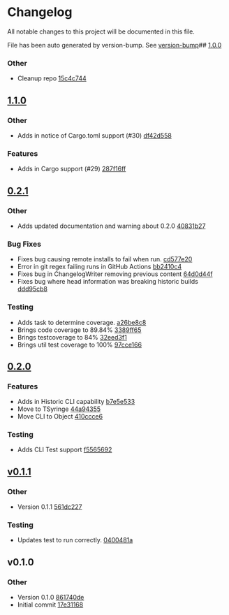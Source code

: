 # Changelog

All notable changes to this project will be documented in this file.

File has been auto generated by version-bump. See
[version-bump](https://deno.land/x/version_bump)## [1.0.0](https://github.com/jhechtf/version-bump/compare/0.2.1..1.0.0)


### Other

- Cleanup repo
  [15c4c744](https://github.com/jhechtf/version-bump/commit/15c4c744ea7a395b2163971eb7d1bc23d9a7a910)
## [1.1.0](https://github.com/jhechtf/version-bump/compare/1.0.0..1.1.0)


### Other

- Adds in notice of Cargo.toml support (#30)
  [df42d558](https://github.com/jhechtf/version-bump/commit/df42d558005f0fad8a91c5c9bee16a3d95b48cb7)


### Features

- Adds in Cargo support (#29)
  [287f16ff](https://github.com/jhechtf/version-bump/commit/287f16ffeb9aa92f03879689ac156b75bfe8544c)

## [0.2.1](https://github.com/jhechtf/version-bump/compare/0.2.0..0.2.1)

### Other

- Adds updated documentation and warning about 0.2.0
  [40831b27](https://github.com/jhechtf/version-bump/commit/40831b27c4e258fb7616a1f42d398f3d139856bf)

### Bug Fixes

- Fixes bug causing remote installs to fail when run.
  [cd577e20](https://github.com/jhechtf/version-bump/commit/cd577e20bcc1fd58532e1c6cf3e7ccce3496d507)
- Error in git regex failing runs in GitHub Actions
  [bb2410c4](https://github.com/jhechtf/version-bump/commit/bb2410c4703528443910b4ed5abd89ee5027a886)
- Fixes bug in ChangelogWriter removing previous content
  [64d0d44f](https://github.com/jhechtf/version-bump/commit/64d0d44f564efa4c9c509e90e31586ec0e127190)
- Fixes bug where head information was breaking historic builds
  [ddd95cb8](https://github.com/jhechtf/version-bump/commit/ddd95cb84397807c589bc47e570f8d6728bbb235)

### Testing

- Adds task to determine coverage.
  [a26be8c8](https://github.com/jhechtf/version-bump/commit/a26be8c819f42e8aa58c6933e768ef34bbe86ba9)
- Brings code coverage to 89.84%
  [3389ff65](https://github.com/jhechtf/version-bump/commit/3389ff65479587c9b35c22ea87c69153c7964f3d)
- Brings testcoverage to 84%
  [32eed3f1](https://github.com/jhechtf/version-bump/commit/32eed3f13c6464d090281aa41a20b2bbd20ad8fa)
- Brings util test coverage to 100%
  [97cce166](https://github.com/jhechtf/version-bump/commit/97cce166de698723fbbfba0761ffd38237d607b0)

## [0.2.0](https://github.com/jhechtf/version-bump/compare/v0.1.1..0.2.0)

### Features

- Adds in Historic CLI capability
  [b7e5e533](https://github.com/jhechtf/version-bump/commit/b7e5e533225ef5ce578c2a2668ca8412be68c0b8)
- Move to TSyringe
  [44a94355](https://github.com/jhechtf/version-bump/commit/44a943556044c9a9ca1401caa75e004ca7eb51cc)
- Move CLI to Object
  [410ccce6](https://github.com/jhechtf/version-bump/commit/410ccce603fd1c76f0b8c7e41c0ac317638b5ca3)

### Testing

- Adds CLI Test support
  [f5565692](https://github.com/jhechtf/version-bump/commit/f556569216e57dc7cdbee792f55a6bb885ac4394)

## [v0.1.1](https://github.com/jhechtf/version-bump/compare/v0.1.0..v0.1.1)

### Other

- Version 0.1.1
  [561dc227](https://github.com/jhechtf/version-bump/commit/561dc227f92008af56c8ecd8fdbf944c6517b5dc)

### Testing

- Updates test to run correctly.
  [0400481a](https://github.com/jhechtf/version-bump/commit/0400481abfc55ad549c7e31f12fd76d8bd09128f)

## v0.1.0

### Other

- Version 0.1.0
  [861740de](https://github.com/jhechtf/version-bump/commit/861740de617436376907937edd9b87d0f01011d5)
- Initial commit
  [17e31168](https://github.com/jhechtf/version-bump/commit/17e3116854dd3e6be508fd7277c4f586c4c39cc1)
